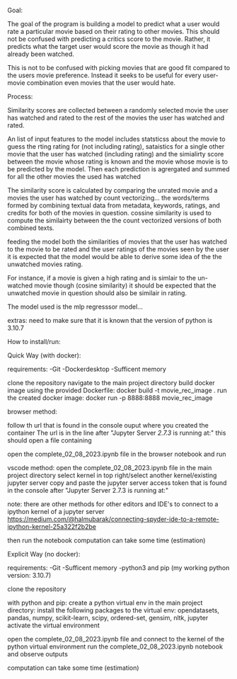 Goal:

The goal of the program is building a model to predict what a user would rate a particular movie based on their rating to other movies. 
This should not be confused with predicting a critics score to the movie.
Rather, it predicts what the target user would score the movie as though it had already been watched.

This is not to be confused with picking movies that are good fit compared to the users movie preference. Instead it seeks to be useful for every user-movie combination even movies that the user would hate.



Process: 

Similarity scores are collected between a randomly selected movie the user has watched and rated to the rest of the movies the user has watched and rated. 

An list of input features to the model includes statsticss about the movie to guess the rting rating for (not including rating), sataistics for a single other movie that the user has watched (including rating) and the simialirty score between the movie whose rating is known and the movie whose movie is to be predicted by the model. Then each prediction is agrergated  and summed for all the other movies the used has watched

The similarity score is calculated by comparing the unrated movie and a movies the user has watched by count vectorizing...
the words/terms formed by combining textual data from metadata, keywords, ratings, and credits for both of the movies in question.
cossine similarity is used to compute the similairty between the the count vectorized versions of both combined texts.


feeding the model both the similarities of movies that the user has watched to the movie to be rated and the user ratings of the movies seen by the user it is expected that the model would be able to derive some idea of the the unwatched movies rating. 

For instance, if a movie is given a high rating and is simlair to the un-watched movie though (cosine similarity) it should be expected that the unwatched movie in question should also be similair in rating.

The model used is the mlp regresssor model...



extras:
need to make sure that it is known that the version of python is 3.10.7



How to install/run:

Quick Way (with docker):

requirements:
-Git
-Dockerdesktop
-Sufficent memory

clone the repository
navigate to the main project directory
build docker image using the provided Dockerfile: docker build -t movie_rec_image .
run the created docker image: docker run -p 8888:8888 movie_rec_image

browser method: 

follow th url that is found in the console ouput where you created the container
The url is in the line after "Jupyter Server *2.7.3* is running at:" 
this should open a file containing

open the complete_02_08_2023.ipynb file in the browser notebook and run

vscode method: 
open the complete_02_08_2023.ipynb file in the main project directory
select kernel in top right/select another kernel/existing jupyter server
copy and paste the jupyter server access token that is found in the console
after "Jupyter Server 2.7.3 is running at:"

note: there are other methods for other editors and IDE's to connect to a ipython kernel of a jupyter server
https://medium.com/@halmubarak/connecting-spyder-ide-to-a-remote-ipython-kernel-25a322f2b2be

then run the notebook 
computation can take some time (estimation)


Explicit Way (no docker):

requirements:
-Git
-Sufficent memory
-python3 and pip (my working python version: 3.10.7)

clone the repository

with python and pip:
create a python virtual env in the main project directory:
install the following packages to the virtual env:
opendatasets, pandas, numpy, scikit-learn, 
scipy, ordered-set, gensim, nltk, jupyter
activate the virtual environment

open the complete_02_08_2023.ipynb file and connect to the kernel of the python virtual environment
run the complete_02_08_2023.ipynb notebook and observe outputs

computation can take some time (estimation)

